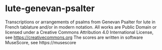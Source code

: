 # lute-genevan-psalter
Transcriptions or arrangements of psalms from Genevan Psalter for lute in French tablature and/or in modern notation.
All works are Public Domain or licensed under a Creative Commons Attribution 4.0 International License, see https://creativecommons.org
The scores are written in software MuseScore, see https://musescore